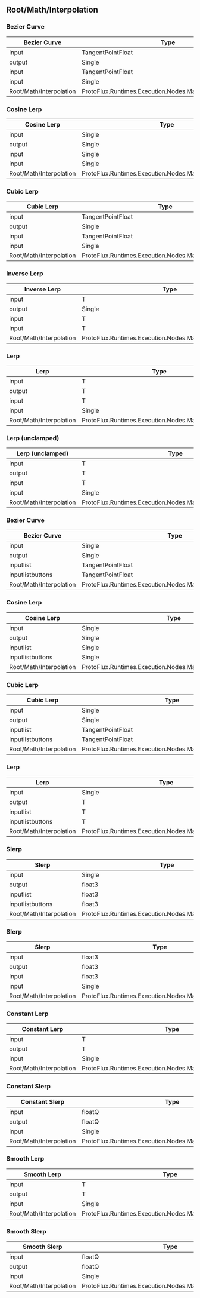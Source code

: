 <!-----------------------------------------------------------------------+
 ! This file has been generated using a script. Do not edit it manually. !
 ! Edit the individual node pages instead.                               !
 +----------------------------------------------------------------------->

## Root/Math/Interpolation

### Bezier Curve

<!-- embed:start:ProtoFlux.Runtimes.Execution.Nodes.Math.BezierCurve_Float -->
<!-- ProtofluxNode:start -->
| Bezier Curve | Type | Label |
| --- | ---- | ----- |
| input | TangentPointFloat | From |
| output | Single | * |
| input | TangentPointFloat | To |
| input | Single | Lerp |
| Root/Math/Interpolation | ProtoFlux.Runtimes.Execution.Nodes.Math.BezierCurve_Float |  |
<!-- ProtofluxNode:end -->
<!-- embed:end:ProtoFlux.Runtimes.Execution.Nodes.Math.BezierCurve_Float -->


### Cosine Lerp

<!-- embed:start:ProtoFlux.Runtimes.Execution.Nodes.Math.CosineLerp_Float -->
<!-- ProtofluxNode:start -->
| Cosine Lerp | Type | Label |
| --- | ---- | ----- |
| input | Single | A |
| output | Single | * |
| input | Single | B |
| input | Single | Lerp |
| Root/Math/Interpolation | ProtoFlux.Runtimes.Execution.Nodes.Math.CosineLerp_Float |  |
<!-- ProtofluxNode:end -->
<!-- embed:end:ProtoFlux.Runtimes.Execution.Nodes.Math.CosineLerp_Float -->


### Cubic Lerp

<!-- embed:start:ProtoFlux.Runtimes.Execution.Nodes.Math.CubicLerp_Float -->
<!-- ProtofluxNode:start -->
| Cubic Lerp | Type | Label |
| --- | ---- | ----- |
| input | TangentPointFloat | From |
| output | Single | * |
| input | TangentPointFloat | To |
| input | Single | Lerp |
| Root/Math/Interpolation | ProtoFlux.Runtimes.Execution.Nodes.Math.CubicLerp_Float |  |
<!-- ProtofluxNode:end -->
<!-- embed:end:ProtoFlux.Runtimes.Execution.Nodes.Math.CubicLerp_Float -->


### Inverse Lerp

<!-- embed:start:ProtoFlux.Runtimes.Execution.Nodes.Math.ValueInverseLerp`1 -->
<!-- ProtofluxNode:start -->
| Inverse Lerp | Type | Label |
| --- | ---- | ----- |
| input | T | From |
| output | Single | * |
| input | T | To |
| input | T | Value |
| Root/Math/Interpolation | ProtoFlux.Runtimes.Execution.Nodes.Math.ValueInverseLerp`1 |  |
<!-- ProtofluxNode:end -->
<!-- embed:end:ProtoFlux.Runtimes.Execution.Nodes.Math.ValueInverseLerp`1 -->


### Lerp

<!-- embed:start:ProtoFlux.Runtimes.Execution.Nodes.Math.ValueLerp`1 -->
<!-- ProtofluxNode:start -->
| Lerp | Type | Label |
| --- | ---- | ----- |
| input | T | From |
| output | T | * |
| input | T | To |
| input | Single | Lerp |
| Root/Math/Interpolation | ProtoFlux.Runtimes.Execution.Nodes.Math.ValueLerp`1 |  |
<!-- ProtofluxNode:end -->
<!-- embed:end:ProtoFlux.Runtimes.Execution.Nodes.Math.ValueLerp`1 -->


### Lerp (unclamped)

<!-- embed:start:ProtoFlux.Runtimes.Execution.Nodes.Math.ValueLerpUnclamped`1 -->
<!-- ProtofluxNode:start -->
| Lerp (unclamped) | Type | Label |
| --- | ---- | ----- |
| input | T | From |
| output | T | * |
| input | T | To |
| input | Single | Lerp |
| Root/Math/Interpolation | ProtoFlux.Runtimes.Execution.Nodes.Math.ValueLerpUnclamped`1 |  |
<!-- ProtofluxNode:end -->
<!-- embed:end:ProtoFlux.Runtimes.Execution.Nodes.Math.ValueLerpUnclamped`1 -->


### Bezier Curve

<!-- embed:start:ProtoFlux.Runtimes.Execution.Nodes.Math.MultiBezierCurve_Float -->
<!-- ProtofluxNode:start -->
| Bezier Curve | Type | Label |
| --- | ---- | ----- |
| input | Single | Lerp |
| output | Single | * |
| inputlist | TangentPointFloat | Operands |
| inputlistbuttons | TangentPointFloat | Operands |
| Root/Math/Interpolation | ProtoFlux.Runtimes.Execution.Nodes.Math.MultiBezierCurve_Float |  |
<!-- ProtofluxNode:end -->
<!-- embed:end:ProtoFlux.Runtimes.Execution.Nodes.Math.MultiBezierCurve_Float -->


### Cosine Lerp

<!-- embed:start:ProtoFlux.Runtimes.Execution.Nodes.Math.MultiCosineLerp_Float -->
<!-- ProtofluxNode:start -->
| Cosine Lerp | Type | Label |
| --- | ---- | ----- |
| input | Single | Lerp |
| output | Single | * |
| inputlist | Single | Operands |
| inputlistbuttons | Single | Operands |
| Root/Math/Interpolation | ProtoFlux.Runtimes.Execution.Nodes.Math.MultiCosineLerp_Float |  |
<!-- ProtofluxNode:end -->
<!-- embed:end:ProtoFlux.Runtimes.Execution.Nodes.Math.MultiCosineLerp_Float -->


### Cubic Lerp

<!-- embed:start:ProtoFlux.Runtimes.Execution.Nodes.Math.MultiCubicLerp_Float -->
<!-- ProtofluxNode:start -->
| Cubic Lerp | Type | Label |
| --- | ---- | ----- |
| input | Single | Lerp |
| output | Single | * |
| inputlist | TangentPointFloat | Operands |
| inputlistbuttons | TangentPointFloat | Operands |
| Root/Math/Interpolation | ProtoFlux.Runtimes.Execution.Nodes.Math.MultiCubicLerp_Float |  |
<!-- ProtofluxNode:end -->
<!-- embed:end:ProtoFlux.Runtimes.Execution.Nodes.Math.MultiCubicLerp_Float -->


### Lerp

<!-- embed:start:ProtoFlux.Runtimes.Execution.Nodes.Math.ValueMultiLerp`1 -->
<!-- ProtofluxNode:start -->
| Lerp | Type | Label |
| --- | ---- | ----- |
| input | Single | Lerp |
| output | T | * |
| inputlist | T | Operands |
| inputlistbuttons | T | Operands |
| Root/Math/Interpolation | ProtoFlux.Runtimes.Execution.Nodes.Math.ValueMultiLerp`1 |  |
<!-- ProtofluxNode:end -->
<!-- embed:end:ProtoFlux.Runtimes.Execution.Nodes.Math.ValueMultiLerp`1 -->


### Slerp

<!-- embed:start:ProtoFlux.Runtimes.Execution.Nodes.Math.MultiSlerp_Float3 -->
<!-- ProtofluxNode:start -->
| Slerp | Type | Label |
| --- | ---- | ----- |
| input | Single | Lerp |
| output | float3 | * |
| inputlist | float3 | Operands |
| inputlistbuttons | float3 | Operands |
| Root/Math/Interpolation | ProtoFlux.Runtimes.Execution.Nodes.Math.MultiSlerp_Float3 |  |
<!-- ProtofluxNode:end -->
<!-- embed:end:ProtoFlux.Runtimes.Execution.Nodes.Math.MultiSlerp_Float3 -->


### Slerp

<!-- embed:start:ProtoFlux.Runtimes.Execution.Nodes.Math.Slerp_Float3 -->
<!-- ProtofluxNode:start -->
| Slerp | Type | Label |
| --- | ---- | ----- |
| input | float3 | From |
| output | float3 | * |
| input | float3 | To |
| input | Single | Lerp |
| Root/Math/Interpolation | ProtoFlux.Runtimes.Execution.Nodes.Math.Slerp_Float3 |  |
<!-- ProtofluxNode:end -->
<!-- embed:end:ProtoFlux.Runtimes.Execution.Nodes.Math.Slerp_Float3 -->


### Constant Lerp

<!-- embed:start:ProtoFlux.Runtimes.Execution.Nodes.Math.ValueConstantLerp`1 -->
<!-- ProtofluxNode:start -->
| Constant Lerp | Type | Label |
| --- | ---- | ----- |
| input | T | Input |
| output | T | * |
| input | Single | Speed |
| Root/Math/Interpolation | ProtoFlux.Runtimes.Execution.Nodes.Math.ValueConstantLerp`1 |  |
<!-- ProtofluxNode:end -->
<!-- embed:end:ProtoFlux.Runtimes.Execution.Nodes.Math.ValueConstantLerp`1 -->


### Constant Slerp

<!-- embed:start:ProtoFlux.Runtimes.Execution.Nodes.Math.ConstantSlerp_floatQ -->
<!-- ProtofluxNode:start -->
| Constant Slerp | Type | Label |
| --- | ---- | ----- |
| input | floatQ | Input |
| output | floatQ | * |
| input | Single | Speed |
| Root/Math/Interpolation | ProtoFlux.Runtimes.Execution.Nodes.Math.ConstantSlerp_floatQ |  |
<!-- ProtofluxNode:end -->
<!-- embed:end:ProtoFlux.Runtimes.Execution.Nodes.Math.ConstantSlerp_floatQ -->


### Smooth Lerp

<!-- embed:start:ProtoFlux.Runtimes.Execution.Nodes.Math.ValueSmoothLerp`1 -->
<!-- ProtofluxNode:start -->
| Smooth Lerp | Type | Label |
| --- | ---- | ----- |
| input | T | Input |
| output | T | * |
| input | Single | Speed |
| Root/Math/Interpolation | ProtoFlux.Runtimes.Execution.Nodes.Math.ValueSmoothLerp`1 |  |
<!-- ProtofluxNode:end -->
<!-- embed:end:ProtoFlux.Runtimes.Execution.Nodes.Math.ValueSmoothLerp`1 -->


### Smooth Slerp

<!-- embed:start:ProtoFlux.Runtimes.Execution.Nodes.Math.SmoothSlerp_floatQ -->
<!-- ProtofluxNode:start -->
| Smooth Slerp | Type | Label |
| --- | ---- | ----- |
| input | floatQ | Input |
| output | floatQ | * |
| input | Single | Speed |
| Root/Math/Interpolation | ProtoFlux.Runtimes.Execution.Nodes.Math.SmoothSlerp_floatQ |  |
<!-- ProtofluxNode:end -->
<!-- embed:end:ProtoFlux.Runtimes.Execution.Nodes.Math.SmoothSlerp_floatQ -->


